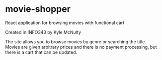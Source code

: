 # movie-shopper
React application for browsing movies with functional cart

Created in INFO343 by Kyle McNulty

The site allows you to browse movies by genre or searching the title. Movies are given arbitrary prices and there is no payment processing, but there is a cart that can be updated. 

